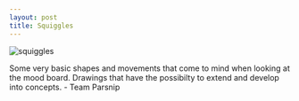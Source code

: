 ```yaml
---
layout: post
title: Squiggles
---
```


![squiggles]({{site.baseurl}}/images/squiggles.jpg)

<p> Some very basic shapes and movements that come to mind when looking at the mood board. Drawings that have the possibilty to extend and develop into concepts. - Team Parsnip</p>